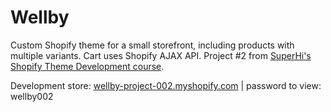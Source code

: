 # Wellby

Custom Shopify theme for a small storefront, including products with multiple variants. Cart uses Shopify AJAX API. Project #2 from [SuperHi's Shopify Theme Development course](https://www.superhi.com/courses/shopify-theme-development).

Development store:
[wellby-project-002.myshopify.com](https://wellby-project-002.myshopify.com) | password to view: wellby002
